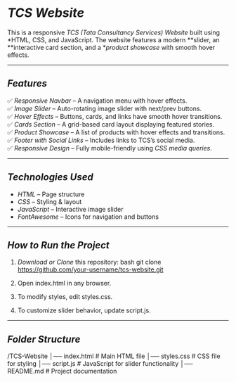 # *TCS Website*  

This is a responsive *TCS (Tata Consultancy Services) Website* built using *HTML, CSS, and JavaScript. The website features a modern **slider, an **interactive card section, and a **product showcase* with smooth hover effects.

---

## *Features*  

✅ *Responsive Navbar* – A navigation menu with hover effects.  
✅ *Image Slider* – Auto-rotating image slider with next/prev buttons.  
✅ *Hover Effects* – Buttons, cards, and links have smooth hover transitions.  
✅ *Cards Section* – A grid-based card layout displaying featured stories.  
✅ *Product Showcase* – A list of products with hover effects and transitions.  
✅ *Footer with Social Links* – Includes links to TCS’s social media.  
✅ *Responsive Design* – Fully mobile-friendly using *CSS media queries*.

---

## *Technologies Used*  

- *HTML* – Page structure  
- *CSS* – Styling & layout  
- *JavaScript* – Interactive image slider  
- *FontAwesome* – Icons for navigation and buttons  

---

## *How to Run the Project*  

1. *Download or Clone* this repository:
   bash
   git clone https://github.com/your-username/tcs-website.git
   

2. Open index.html in any browser.

3. To modify styles, edit styles.css.

4. To customize slider behavior, update script.js.

---

## *Folder Structure*  


/TCS-Website
│── index.html           # Main HTML file
│── styles.css           # CSS file for styling
│── script.js            # JavaScript for slider functionality
│── README.md            # Project documentation